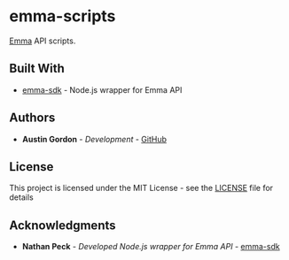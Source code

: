 # emma-scripts

[Emma](https://myemma.com/) API scripts.

## Built With

* [emma-sdk](https://github.com/nathanpeck/emma-sdk) - Node.js wrapper for Emma API

## Authors

* **Austin Gordon** - *Development* - [GitHub](https://github.com/AustinLeeGordon)

## License

This project is licensed under the MIT License - see the [LICENSE](LICENSE) file for details

## Acknowledgments

* **Nathan Peck** - *Developed Node.js wrapper for Emma API* - [emma-sdk](https://github.com/nathanpeck/emma-sdk)